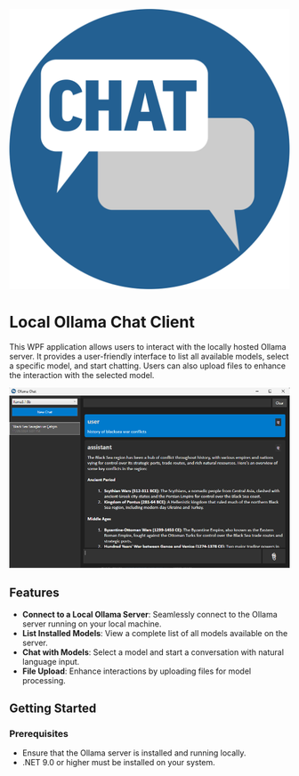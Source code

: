 
![View](logo.png)

# Local Ollama Chat Client

This WPF application allows users to interact with the locally hosted Ollama server. It provides a user-friendly interface to list all available models, select a specific model, and start chatting. Users can also upload files to enhance the interaction with the selected model.

![View](gptgui.png)


## Features

- **Connect to a Local Ollama Server**: Seamlessly connect to the Ollama server running on your local machine.
- **List Installed Models**: View a complete list of all models available on the server.
- **Chat with Models**: Select a model and start a conversation with natural language input.
- **File Upload**: Enhance interactions by uploading files for model processing.

## Getting Started

### Prerequisites
- Ensure that the Ollama server is installed and running locally.
- .NET 9.0 or higher must be installed on your system.



